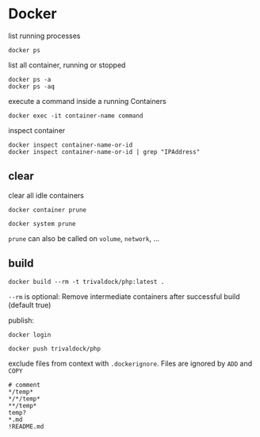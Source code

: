 # Docker

list running processes

```
docker ps
```

list all container, running or stopped

```
docker ps -a
docker ps -aq
```

execute a command inside a running Containers

```
docker exec -it container-name command
```

inspect container

```
docker inspect container-name-or-id
docker inspect container-name-or-id | grep "IPAddress"
```

## clear

clear all idle containers

```
docker container prune
```

```
docker system prune
```

`prune` can also be called on `volume`, `network`, ...

## build

```
docker build --rm -t trivaldock/php:latest .
```

`--rm` is optional: Remove intermediate containers after successful build
(default true)

publish:

```
docker login

docker push trivaldock/php
```

exclude files from context with `.dockerignore`. Files are ignored by `ADD` and
`COPY`

```docker
# comment
*/temp*
*/*/temp*
**/temp*
temp?
*.md
!README.md
```
